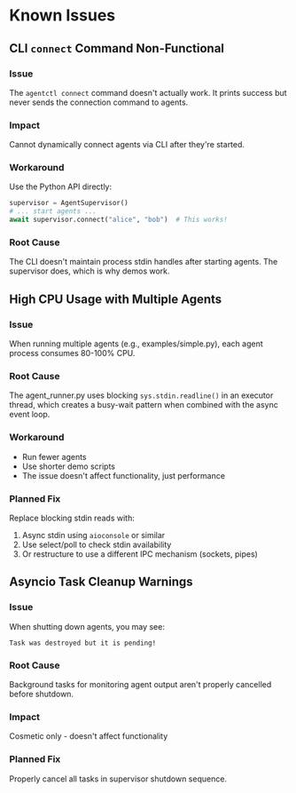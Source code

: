 # Known Issues

## CLI `connect` Command Non-Functional

### Issue
The `agentctl connect` command doesn't actually work. It prints success but never sends the connection command to agents.

### Impact
Cannot dynamically connect agents via CLI after they're started.

### Workaround
Use the Python API directly:
```python
supervisor = AgentSupervisor()
# ... start agents ...
await supervisor.connect("alice", "bob")  # This works!
```

### Root Cause
The CLI doesn't maintain process stdin handles after starting agents. The supervisor does, which is why demos work.

## High CPU Usage with Multiple Agents

### Issue
When running multiple agents (e.g., examples/simple.py), each agent process consumes 80-100% CPU.

### Root Cause
The agent_runner.py uses blocking `sys.stdin.readline()` in an executor thread, which creates a busy-wait pattern when combined with the async event loop.

### Workaround
- Run fewer agents
- Use shorter demo scripts
- The issue doesn't affect functionality, just performance

### Planned Fix
Replace blocking stdin reads with:
1. Async stdin using `aioconsole` or similar
2. Use select/poll to check stdin availability
3. Or restructure to use a different IPC mechanism (sockets, pipes)

## Asyncio Task Cleanup Warnings

### Issue
When shutting down agents, you may see:
```
Task was destroyed but it is pending!
```

### Root Cause
Background tasks for monitoring agent output aren't properly cancelled before shutdown.

### Impact
Cosmetic only - doesn't affect functionality

### Planned Fix
Properly cancel all tasks in supervisor shutdown sequence.

